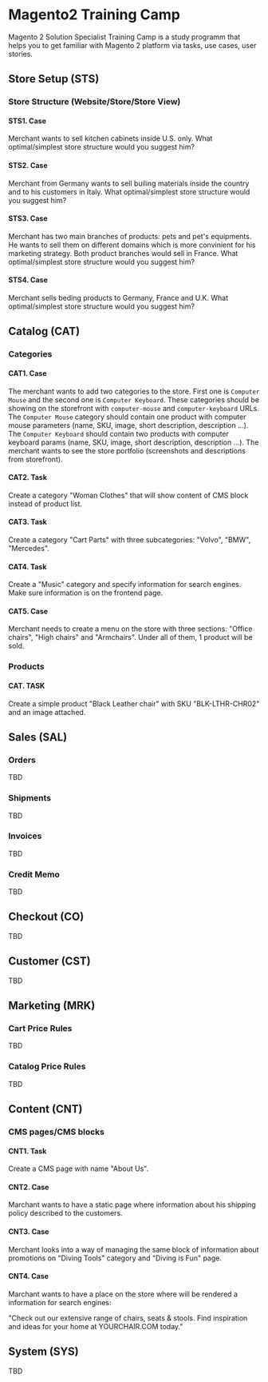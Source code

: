 # Magento2 Training Camp

Magento 2 Solution Specialist Training Camp is a study programm that helps you to get familiar with Magento 2 platform 
via tasks, use cases, user stories.


## Store Setup (STS)

### Store Structure (Website/Store/Store View)

#### STS1. Case

Merchant wants to sell kitchen cabinets inside U.S. only. What optimal/simplest store structure would you suggest him?

#### STS2. Case 

Merchant from Germany wants to sell builing materials inside the country and to his customers in Italy. What optimal/simplest store structure would you suggest him?

#### STS3. Case

Merchant has two main branches of products: pets and pet's equipments. He wants to sell them on different domains which is more convinient for his marketing strategy. Both product branches would sell in France. What optimal/simplest store structure would you suggest him?

#### STS4. Case

Merchant sells beding products to Germany, France and U.K. What optimal/simplest store structure would you suggest him?

## Catalog (CAT)

### Categories

#### CAT1. Case 

The merchant wants to add two categories to the store.
First one is `Computer Mouse` and the second one is `Computer Keyboard`.
These categories should be showing on the storefront with `computer-mouse` and `computer-keyboard` URLs.
The `Computer Mouse` category should contain one product with computer mouse parameters (name, SKU, image, short description, description ...).
The `Computer Keyboard` should contain two products with computer keyboard params (name, SKU, image, short description, description ...).
The merchant wants to see the store portfolio (screenshots and descriptions from storefront).

#### CAT2. Task

Create a category "Woman Clothes" that will show content of CMS block instead of product list.

#### CAT3. Task

Create a category "Cart Parts" with three subcategories: "Volvo", "BMW", "Mercedes".

#### CAT4. Task

Create a "Music" category and specify information for search engines. Make sure information is on the frontend page.

#### CAT5. Case

Merchant needs to create a menu on the store with three sections: "Office chairs", "High chairs" and "Armchairs". Under all of them, 1 product will be sold.

### Products

#### CAT. TASK

Create a simple product "Black Leather chair" with SKU "BLK-LTHR-CHR02" and an image attached.

## Sales (SAL)


### Orders

TBD

### Shipments

TBD

### Invoices

TBD

### Credit Memo

TBD

## Checkout (CO)

TBD

## Customer (CST)

TBD

## Marketing (MRK)

### Cart Price Rules

TBD

### Catalog Price Rules

TBD

## Content (CNT)

### CMS pages/CMS blocks

#### CNT1. Task

Create a CMS page with name "About Us". 

#### CNT2. Case

Marchant wants to have a static page where information about his shipping policy described to the customers.

#### CNT3. Case

Merchant looks into a way of managing the same block of information about promotions on "Diving Tools" category and "Diving is Fun" page.

#### CNT4. Case

Marchant wants to have a place on the store where will be rendered a information for search engines: 

"Check out our extensive range of chairs, seats & stools. Find inspiration and ideas for your home at YOURCHAIR.COM today." 

## System (SYS)

TBD

